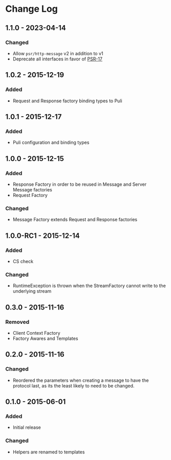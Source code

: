 # Change Log


## 1.1.0 - 2023-04-14

### Changed

- Allow `psr/http-message` v2 in addition to v1
- Deprecate all interfaces in favor of [PSR-17](https://www.php-fig.org/psr/psr-17/)

## 1.0.2 - 2015-12-19

### Added

- Request and Response factory binding types to Puli


## 1.0.1 - 2015-12-17

### Added

- Puli configuration and binding types


## 1.0.0 - 2015-12-15

### Added

- Response Factory in order to be reused in Message and Server Message factories
- Request Factory

### Changed

- Message Factory extends Request and Response factories


## 1.0.0-RC1 - 2015-12-14

### Added

- CS check

### Changed

- RuntimeException is thrown when the StreamFactory cannot write to the underlying stream


## 0.3.0 - 2015-11-16

### Removed

- Client Context Factory
- Factory Awares and Templates


## 0.2.0 - 2015-11-16

### Changed

- Reordered the parameters when creating a message to have the protocol last,
as its the least likely to need to be changed.


## 0.1.0 - 2015-06-01

### Added

- Initial release

### Changed

- Helpers are renamed to templates

